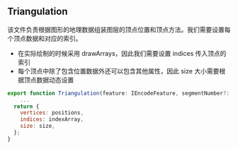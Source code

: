 ## Triangulation

该文件负责根据图形的地理数据组装图层的顶点位置和顶点方法。我们需要设置每个顶点数据和对应的索引。

- 在实际绘制的时候采用 drawArrays，因此我们需要设置 indices 传入顶点的索引
- 每个顶点中除了包含位置数据外还可以包含其他属性，因此 size 大小需要根据顶点数据动态设置

```js
export function Triangulation(feature: IEncodeFeature, segmentNumber?: number) {
    ...
  return {
    vertices: positions,
    indices: indexArray,
    size: size,
  };
}
```
